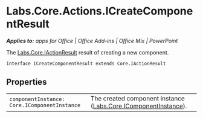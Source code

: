 
# Labs.Core.Actions.ICreateComponentResult

 _**Applies to:** apps for Office | Office Add-ins | Office Mix | PowerPoint_

The [Labs.Core.IActionResult](/reference/office-mix/labs.core.iactionresult.md) result of creating a new component.

```
interface ICreateComponentResult extends Core.IActionResult
```


## Properties


|||
|:-----|:-----|
| `componentInstance: Core.IComponentInstance`|The created component instance ([Labs.Core.IComponentInstance](/reference/office-mix/labs.core.icomponentinstance.md)). |
